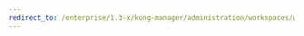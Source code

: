 ```yaml
---
redirect_to: /enterprise/1.3-x/kong-manager/administration/workspaces/workspaces/#creating-new-workspaces
---
```

